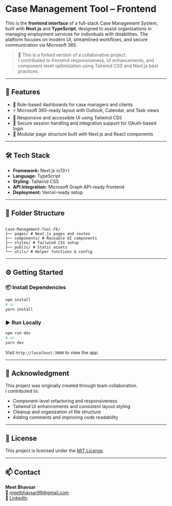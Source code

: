 # Case Management Tool – Frontend

This is the **frontend interface** of a full-stack Case Management System, built with **Next.js** and **TypeScript**, designed to assist organizations in managing employment services for individuals with disabilities. The platform focuses on modern UI, streamlined workflows, and secure communication via Microsoft 365.

> 🚀 This is a forked version of a collaborative project.  
> I contributed to frontend responsiveness, UI enhancements, and component-level optimization using Tailwind CSS and Next.js best practices.

---

## 🌟 Features

- 📑 Role-based dashboards for case managers and clients
- ⚡ Microsoft 365-ready layout with Outlook, Calendar, and Task views
- 🎨 Responsive and accessible UI using Tailwind CSS
- 🔐 Secure session handling and integration support for OAuth-based login
- 🧩 Modular page structure built with Next.js and React components

---

## 🛠️ Tech Stack

- **Framework:** Next.js (v13+)
- **Language:** TypeScript
- **Styling:** Tailwind CSS
- **API Integration:** Microsoft Graph API-ready frontend
- **Deployment:** Vercel-ready setup

---

## 📁 Folder Structure

```

Case-Management-Tool-FE/
├── pages/ # Next.js pages and routes
├── components/ # Reusable UI components
├── styles/ # Tailwind CSS setup
├── public/ # Static assets
└── utils/ # Helper functions & config

```

---

## ⚙️ Getting Started

### 📦 Install Dependencies

```bash
npm install
# or
yarn install
```

### ▶️ Run Locally

```bash
npm run dev
# or
yarn dev
```

Visit `http://localhost:3000` to view the app.

---

## 🙌 Acknowledgment

This project was originally created through team collaboration.  
I contributed to:

- Component-level refactoring and responsiveness
- Tailwind UI enhancements and consistent layout styling
- Cleanup and organization of file structure
- Adding comments and improving code readability

---

## 📜 License

This project is licensed under the [MIT License](LICENSE).

---

## 📫 Contact

**Meet Bhavsar**  
📧 [meetbhavsar99@gmail.com](mailto:meetbhavsar99@gmail.com)  
💼 [LinkedIn](https://www.linkedin.com/in/meet-bhavsar-0059ba1b5/)
